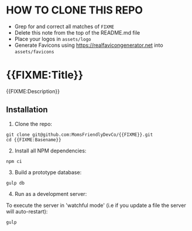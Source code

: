 HOW TO CLONE THIS REPO
======================

* Grep for and correct all matches of `FIXME`
* Delete this note from the top of the README.md file
* Place your logos in `assets/logo`
* Generate Favicons using https://realfavicongenerator.net into `assets/favicons`



{{FIXME:Title}}
================
{{FIXME:Description}}


Installation
------------

1. Clone the repo:

```
git clone git@github.com:MomsFriendlyDevCo/{{FIXME}}.git
cd {{FIXME:Basename}}
```


2. Install all NPM dependencies:

```
npm ci
```


3. Build a prototype database:

```
gulp db
```


4. Run as a development server:

To execute the server in 'watchful mode' (i.e if you update a file the server will auto-restart):

```
gulp
```

